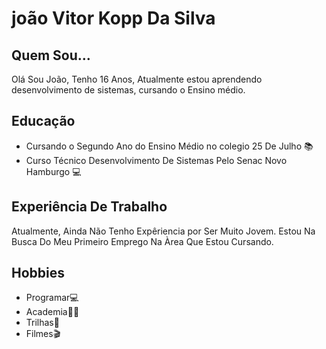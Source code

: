 # joão Vitor Kopp Da Silva
## Quem Sou...

Olá Sou João, Tenho 16 Anos, Atualmente estou aprendendo desenvolvimento de sistemas, cursando o Ensino médio.

## Educação

- Cursando o Segundo Ano do Ensino Médio no colegio 25 De Julho 📚
- Curso Técnico Desenvolvimento De Sistemas Pelo Senac Novo Hamburgo 💻

## Experiência De Trabalho 

Atualmente, Ainda Não Tenho Expêriencia por Ser Muito Jovem. Estou Na Busca Do Meu Primeiro Emprego Na Àrea Que Estou Cursando. 

## Hobbies

- Programar💻
- Academia🏋️‍♂️
- Trilhas🌄
- Filmes🎬




